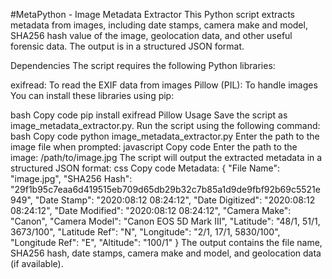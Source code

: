 #MetaPython - Image Metadata Extractor
This Python script extracts metadata from images, including date stamps, camera make and model, SHA256 hash value of the image, geolocation data, and other useful forensic data. The output is in a structured JSON format.

Dependencies
The script requires the following Python libraries:

exifread: To read the EXIF data from images
Pillow (PIL): To handle images
You can install these libraries using pip:

bash
Copy code
pip install exifread Pillow
Usage
Save the script as image_metadata_extractor.py.
Run the script using the following command:
bash
Copy code
python image_metadata_extractor.py
Enter the path to the image file when prompted:
javascript
Copy code
Enter the path to the image: /path/to/image.jpg
The script will output the extracted metadata in a structured JSON format:
css
Copy code
Metadata:
{
  "File Name": "image.jpg",
  "SHA256 Hash": "29f1b95c7eaa6d419515eb709d65db29b32c7b85a1d9de9fbf92b69c5521e949",
  "Date Stamp": "2020:08:12 08:24:12",
  "Date Digitized": "2020:08:12 08:24:12",
  "Date Modified": "2020:08:12 08:24:12",
  "Camera Make": "Canon",
  "Camera Model": "Canon EOS 5D Mark III",
  "Latitude": "48/1, 51/1, 3673/100",
  "Latitude Ref": "N",
  "Longitude": "2/1, 17/1, 5830/100",
  "Longitude Ref": "E",
  "Altitude": "100/1"
}
The output contains the file name, SHA256 hash, date stamps, camera make and model, and geolocation data (if available).
